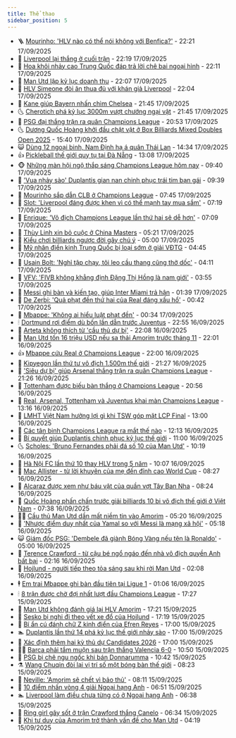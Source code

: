 ```yaml
---
title: Thể thao
sidebar_position: 5
---
```


<!-- vnexpress-the-thao:START -->
- 🪜 [Mourinho: &#39;HLV nào có thể nói không với Benfica?&#39;](https://vnexpress.net/mourinho-hlv-nao-co-the-noi-khong-voi-benfica-4940421.html) - 22:21 17/09/2025
- 🦩 [Liverpool lại thắng ở cuối trận](https://vnexpress.net/liverpool-lai-thang-o-cuoi-tran-4940422.html) - 22:19 17/09/2025
- 🧰 [Hoa khôi nhảy cao Trung Quốc đáp trả lời chê bai ngoại hình](https://vnexpress.net/hoa-khoi-nhay-cao-trung-quoc-dap-tra-loi-che-bai-ngoai-hinh-4940365.html) - 22:11 17/09/2025
- 🤗 [Man Utd lập kỷ lục doanh thu](https://vnexpress.net/man-utd-lap-ky-luc-doanh-thu-4940347.html) - 22:07 17/09/2025
- 🥳 [HLV Simeone đòi ăn thua đủ với khán giả Liverpool](https://vnexpress.net/hlv-simeone-doi-an-thua-du-voi-khan-gia-liverpool-4940418.html) - 22:04 17/09/2025
- 🦣 [Kane giúp Bayern nhấn chìm Chelsea](https://vnexpress.net/kane-giup-bayern-nhan-chim-chelsea-4940419.html) - 21:45 17/09/2025
- 🌜 [Cherotich phá kỷ lục 3000m vượt chướng ngại vật](https://vnexpress.net/cherotich-pha-ky-luc-3000m-vuot-chuong-ngai-vat-4940417.html) - 21:45 17/09/2025
- 🫶 [PSG đại thắng trận ra quân Champions League](https://vnexpress.net/psg-dai-thang-tran-ra-quan-champions-league-4940416.html) - 20:53 17/09/2025
- 🌜 [Dương Quốc Hoàng khởi đầu chật vật ở Box Billiards Mixed Doubles Open 2025](https://vnexpress.net/duong-quoc-hoang-khoi-dau-chat-vat-o-box-billiards-mixed-doubles-open-2025-4940386.html) - 15:40 17/09/2025
- 😺 [Dùng 12 ngoại binh, Nam Định hạ á quân Thái Lan](https://vnexpress.net/dung-12-ngoai-binh-nam-dinh-ha-a-quan-thai-lan-4940382.html) - 14:34 17/09/2025
- 👍 [Pickleball thế giới quy tụ tại Đà Nẵng](https://vnexpress.net/pickleball-the-gioi-quy-tu-tai-da-nang-4939052.html) - 13:08 17/09/2025
- 🐵 [Những màn hội ngộ thắp sáng Champions League hôm nay](https://vnexpress.net/nhung-man-hoi-ngo-thap-sang-champions-league-hom-nay-4940286.html) - 09:40 17/09/2025
- 💫 [&#39;Vua nhảy sào&#39; Duplantis gian nan chinh phục trái tim bạn gái](https://vnexpress.net/vua-nhay-sao-duplantis-gian-nan-chinh-phuc-trai-tim-ban-gai-4940099.html) - 09:39 17/09/2025
- 🦆 [Mourinho sắp dẫn CLB ở Champions League](https://vnexpress.net/mourinho-sap-dan-clb-o-champions-league-4940198.html) - 07:45 17/09/2025
- 🙉 [Slot: &#39;Liverpool đáng được khen vì có thể mạnh tay mua sắm&#39;](https://vnexpress.net/slot-liverpool-dang-duoc-khen-vi-co-the-manh-tay-mua-sam-4940132.html) - 07:19 17/09/2025
- 📝 [Enrique: &#39;Vô địch Champions League lần thứ hai sẽ dễ hơn&#39;](https://vnexpress.net/enrique-vo-dich-champions-league-lan-thu-hai-se-de-hon-4939946.html) - 07:09 17/09/2025
- 💯 [Thùy Linh xin bỏ cuộc ở China Masters](https://vnexpress.net/thuy-linh-xin-bo-cuoc-o-china-masters-4940160.html) - 05:21 17/09/2025
- 🌈 [Kiểu chơi billiards ngược đời gây chú ý](https://vnexpress.net/kieu-choi-billiards-nguoc-doi-gay-chu-y-4939962.html) - 05:00 17/09/2025
- 🦩 [Mỹ nhân điền kinh Trung Quốc bị loại sớm ở giải VĐTG](https://vnexpress.net/my-nhan-dien-kinh-trung-quoc-bi-loai-som-o-giai-vdtg-4940049.html) - 04:45 17/09/2025
- 🐲 [Usain Bolt: &#39;Nghỉ tập chạy, tôi leo cầu thang cũng thở dốc&#39;](https://vnexpress.net/usain-bolt-nghi-tap-chay-toi-leo-cau-thang-cung-tho-doc-4939950.html) - 04:11 17/09/2025
- 🌁 [VFV: &#39;FIVB không khẳng định Đặng Thị Hồng là nam giới&#39;](https://vnexpress.net/vfv-fivb-khong-khang-dinh-dang-thi-hong-la-nam-gioi-4939891.html) - 03:55 17/09/2025
- 💯 [Messi ghi bàn và kiến tạo, giúp Inter Miami trả hận](https://vnexpress.net/messi-ghi-ban-va-kien-tao-giup-inter-miami-tra-han-4940003.html) - 01:39 17/09/2025
- 🌝 [De Zerbi: &#39;Quả phạt đền thứ hai của Real đáng xấu hổ&#39;](https://vnexpress.net/de-zerbi-qua-phat-den-thu-hai-cua-real-dang-xau-ho-4939958.html) - 00:42 17/09/2025
- 🤖 [Mbappe: &#39;Không ai hiểu luật phạt đền&#39;](https://vnexpress.net/mbappe-khong-ai-hieu-luat-phat-den-4939955.html) - 00:34 17/09/2025
- 🕯 [Dortmund rơi điểm dù bốn lần dẫn trước Juventus](https://vnexpress.net/dortmund-roi-diem-du-bon-lan-dan-truoc-juventus-4939953.html) - 22:55 16/09/2025
- 🧰 [Arteta không thích từ &#39;cầu thủ dự bị&#39;](https://vnexpress.net/arteta-khong-thich-tu-cau-thu-du-bi-4939951.html) - 22:08 16/09/2025
- 🥳 [Man Utd tốn 16 triệu USD nếu sa thải Amorim trước tháng 11](https://vnexpress.net/man-utd-ton-16-trieu-usd-neu-sa-thai-amorim-truoc-thang-11-4939949.html) - 22:01 16/09/2025
- 👍 [Mbappe cứu Real ở Champions League](https://vnexpress.net/mbappe-cuu-real-o-champions-league-4939952.html) - 22:00 16/09/2025
- 💪 [Kipyegon lần thứ tư vô địch 1.500m thế giới](https://vnexpress.net/kipyegon-lan-thu-tu-vo-dich-1-500m-the-gioi-4939944.html) - 21:27 16/09/2025
- 👹 [&#39;Siêu dự bị&#39; giúp Arsenal thắng trận ra quân Champions League](https://vnexpress.net/sieu-du-bi-giup-arsenal-thang-tran-ra-quan-champions-league-4939948.html) - 21:26 16/09/2025
- 🧰 [Tottenham được biếu bàn thắng ở Champions League](https://vnexpress.net/tottenham-duoc-bieu-ban-thang-o-champions-league-4939947.html) - 20:56 16/09/2025
- 🚀 [Real, Arsenal, Tottenham và Juventus khai màn Champions League](https://vnexpress.net/real-arsenal-tottenham-va-juventus-khai-man-champions-league-4939903.html) - 13:16 16/09/2025
- 🎃 [LMHT Việt Nam hưởng lợi gì khi TSW góp mặt LCP Final](https://vnexpress.net/lmht-viet-nam-huong-loi-gi-khi-tsw-gop-mat-lcp-final-4939880.html) - 13:00 16/09/2025
- 🧰 [Các tân binh Champions League ra mắt thế nào](https://vnexpress.net/cac-tan-binh-champions-league-ra-mat-the-nao-4939654.html) - 12:13 16/09/2025
- 👀 [Bí quyết giúp Duplantis chinh phục kỷ lục thế giới](https://vnexpress.net/bi-quyet-giup-duplantis-chinh-phuc-ky-luc-the-gioi-4939821.html) - 11:00 16/09/2025
- 🌜 [Scholes: &#39;Bruno Fernandes phải đá số 10 của Man Utd&#39;](https://vnexpress.net/scholes-bruno-fernandes-phai-da-so-10-cua-man-utd-4939861.html) - 10:19 16/09/2025
- 🫶 [Hà Nội FC lần thứ 10 thay HLV trong 5 năm](https://vnexpress.net/ha-noi-fc-lan-thu-10-thay-hlv-trong-5-nam-4939867.html) - 10:07 16/09/2025
- 🦄 [Mac Allister - từ lời khuyên của mẹ đến đỉnh cao World Cup](https://vnexpress.net/mac-allister-tu-loi-khuyen-cua-me-den-dinh-cao-world-cup-4939724.html) - 08:27 16/09/2025
- 🥳 [Alcaraz được xem như báu vật của quần vợt Tây Ban Nha](https://vnexpress.net/alcaraz-duoc-xem-nhu-bau-vat-cua-quan-vot-tay-ban-nha-4939727.html) - 08:24 16/09/2025
- 🐲 [Quốc Hoàng phấn chấn trước giải billiards 10 bi vô địch thế giới ở Việt Nam](https://vnexpress.net/quoc-hoang-phan-chan-truoc-giai-billiards-10-bi-vo-dich-the-gioi-o-viet-nam-4939733.html) - 07:38 16/09/2025
- 🧑‍🏫 [Cầu thủ Man Utd dần mất niềm tin vào Amorim](https://vnexpress.net/cau-thu-man-utd-dan-mat-niem-tin-vao-amorim-4939558.html) - 05:20 16/09/2025
- 🤔 [&#39;Nhược điểm duy nhất của Yamal so với Messi là mạng xã hội&#39;](https://vnexpress.net/nhuoc-diem-duy-nhat-cua-yamal-so-voi-messi-la-mang-xa-hoi-4939676.html) - 05:18 16/09/2025
- 😺 [Giám đốc PSG: &#39;Dembele đã giành Bóng Vàng nếu tên là Ronaldo&#39;](https://vnexpress.net/giam-doc-psg-dembele-da-gianh-bong-vang-neu-ten-la-ronaldo-4939526.html) - 05:00 16/09/2025
- 💪 [Terence Crawford - từ cậu bé ngổ ngáo đến nhà vô địch quyền Anh bất bại](https://vnexpress.net/terence-crawford-tu-cau-be-ngo-ngao-den-nha-vo-dich-quyen-anh-bat-bai-4939447.html) - 02:16 16/09/2025
- 💼 [Hojlund - người tiếp theo tỏa sáng sau khi rời Man Utd](https://vnexpress.net/hojlund-nguoi-tiep-theo-toa-sang-sau-khi-roi-man-utd-4939472.html) - 02:08 16/09/2025
- 🕴 [Em trai Mbappe ghi bàn đầu tiên tại Ligue 1](https://vnexpress.net/em-trai-mbappe-ghi-ban-dau-tien-tai-ligue-1-4939468.html) - 01:06 16/09/2025
- 🕯 [8 trận được chờ đợi nhất lượt đầu Champions League](https://vnexpress.net/8-tran-duoc-cho-doi-nhat-luot-dau-champions-league-4939461.html) - 17:27 15/09/2025
- 📝 [Man Utd không đánh giá lại HLV Amorim](https://vnexpress.net/man-utd-khong-danh-gia-lai-hlv-amorim-4939459.html) - 17:21 15/09/2025
- 🧐 [Sesko bị nghi đi theo vết xe đổ của Hojlund](https://vnexpress.net/sesko-bi-nghi-di-theo-vet-xe-do-cua-hojlund-4939258.html) - 17:19 15/09/2025
- 🙉 [Bí ẩn cú đánh chữ Z kinh điển của Efren Reyes](https://vnexpress.net/bi-an-cu-danh-chu-z-kinh-dien-cua-efren-reyes-4939411.html) - 17:00 15/09/2025
- 🏊 [Duplantis lần thứ 14 phá kỷ lục thế giới nhảy sào](https://vnexpress.net/duplantis-lan-thu-14-pha-ky-luc-the-gioi-nhay-sao-4939456.html) - 17:00 15/09/2025
- 🌊 [Xác định thêm hai kỳ thủ dự Candidates 2026](https://vnexpress.net/xac-dinh-them-hai-ky-thu-du-candidates-2026-4939446.html) - 17:00 15/09/2025
- 👨‍🏫 [Barca phải tắm muộn sau trận thắng Valencia 6-0](https://vnexpress.net/barca-phai-tam-muon-sau-tran-thang-valencia-6-0-4939336.html) - 10:50 15/09/2025
- 🥷 [PSG bị chê ngu ngốc khi bán Donnarumma](https://vnexpress.net/psg-bi-che-ngu-ngoc-khi-ban-donnarumma-4939376.html) - 10:42 15/09/2025
- ⚗️ [Wang Chuqin đòi lại vị trí số một bóng bàn thế giới](https://vnexpress.net/wang-chuqin-doi-lai-vi-tri-so-mot-bong-ban-the-gioi-4939286.html) - 08:23 15/09/2025
- 🌮 [Neville: &#39;Amorim sẽ chết vì bảo thủ&#39;](https://vnexpress.net/neville-amorim-se-chet-vi-bao-thu-4939269.html) - 08:11 15/09/2025
- 🤩 [10 điểm nhấn vòng 4 giải Ngoại hạng Anh](https://vnexpress.net/10-diem-nhan-vong-4-giai-ngoai-hang-anh-4939179.html) - 06:51 15/09/2025
- 🏊 [Liverpool làm điều chưa từng có ở Ngoại hạng Anh](https://vnexpress.net/liverpool-lam-dieu-chua-tung-co-o-ngoai-hang-anh-4939153.html) - 06:38 15/09/2025
- 🐎 [Ring girl gây sốt ở trận Crawford thắng Canelo](https://vnexpress.net/ring-girl-gay-sot-o-tran-crawford-thang-canelo-4939235.html) - 06:34 15/09/2025
- 💫 [Khi tư duy của Amorim trở thành vấn đề cho Man Utd](https://vnexpress.net/khi-tu-duy-cua-amorim-tro-thanh-van-de-cho-man-utd-4939188.html) - 04:19 15/09/2025<!-- vnexpress-the-thao:END -->
